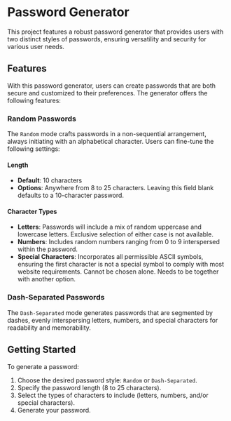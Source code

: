 # Password Generator

This project features a robust password generator that provides users with two distinct styles of passwords, ensuring versatility and security for various user needs.

## Features

With this password generator, users can create passwords that are both secure and customized to their preferences. The generator offers the following features:

### Random Passwords

The `Random` mode crafts passwords in a non-sequential arrangement, always initiating with an alphabetical character. Users can fine-tune the following settings:

#### Length

- **Default**: 10 characters
- **Options**: Anywhere from 8 to 25 characters. Leaving this field blank defaults to a 10-character password.

#### Character Types

- **Letters**: Passwords will include a mix of random uppercase and lowercase letters. Exclusive selection of either case is not available.
- **Numbers**: Includes random numbers ranging from 0 to 9 interspersed within the password.
- **Special Characters**: Incorporates all permissible ASCII symbols, ensuring the first character is not a special symbol to comply with most website requirements. Cannot be chosen alone. Needs to be together with another option.

### Dash-Separated Passwords

The `Dash-Separated` mode generates passwords that are segmented by dashes, evenly interspersing letters, numbers, and special characters for readability and memorability.

## Getting Started

To generate a password:

1. Choose the desired password style: `Random` or `Dash-Separated`.
2. Specify the password length (8 to 25 characters).
3. Select the types of characters to include (letters, numbers, and/or special characters).
4. Generate your password.

